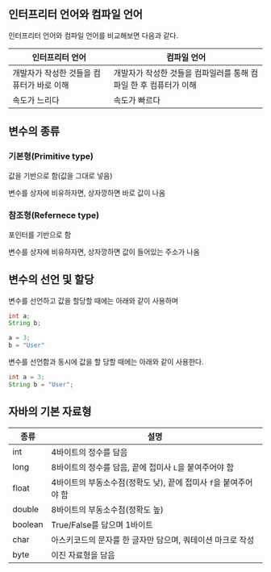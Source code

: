 ## 인터프리터 언어와 컴파일 언어

인터프리터 언어와 컴파일 언어를 비교해보면 다음과 같다.

| 인터프리터 언어                           | 컴파일 언어                                                  |
| ----------------------------------------- | ------------------------------------------------------------ |
| 개발자가 작성한 것들을 컴퓨터가 바로 이해 | 개발자가 작성한 것들을 컴파일러를 통해 컴파일 한 후 컴퓨터가 이해 |
| 속도가 느리다                             | 속도가 빠르다                                                |



## 변수의 종류

### 기본형(Primitive type)

값을 기반으로 함(값을 그대로 넣음)

변수를 상자에 비유하자면, 상자깡하면 바로 값이 나옴



### 참조형(Refernece type)

포인터를 기반으로 함

변수를 상자에 비유하자면, 상자깡하면 값이 들어있는 주소가 나옴



## 변수의 선언 및 할당

변수를 선언하고 값을 할당할 때에는 아래와 같이 사용하며

```java
int a;
String b;

a = 3;
b = "User"
```

변수를 선언함과 동시에 값을 할 당할 때에는 아래와 같이 사용한다.

```java
int a = 3;
String b = "User";
```





## 자바의 기본 자료형

| 종류    | 설명                                                         |
| ------- | ------------------------------------------------------------ |
| int     | 4바이트의 정수를 담음                                        |
| long    | 8바이트의 정수를 담음, 끝에 접미사 `L`을 붙여주어야 함       |
| float   | 4바이트의 부동소수점(정확도 낮), 끝에 접미사 `f`을 붙여주어야 함 |
| double  | 8바이트의 부동소수점(정확도 높)                              |
| boolean | True/False를 담으며 1바이트                                  |
| char    | 아스키코드의 문자를 한 글자만 담으며, 쿼테이션 마크로 작성   |
| byte    | 이진 자료형을 담음                                           |
